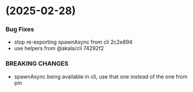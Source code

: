 #  (2025-02-28)


### Bug Fixes

* stop re-exporting spawnAsync from cli 2c2e894
* use helpers from @akala/cli 74292f2


### BREAKING CHANGES

* spawnAsync being available in cli, use that one instead of the one from pm



